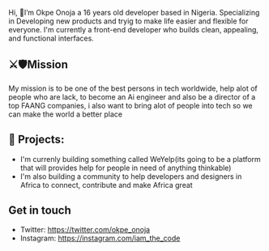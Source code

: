 
Hi, 👋I’m Okpe Onoja a 16 years old developer based in Nigeria. Specializing in Developing new products and tryig to make life easier and flexible for everyone. I'm currently a front-end developer who builds clean, appealing, and functional interfaces. 
## ⚔️🛡Mission
My mission is to be one of the best persons in tech worldwide, help alot of people who are lack, to become an Ai engineer and also be a director of a top FAANG companies, i also want to bring alot of people into tech so we can make the world a better place 

## 🌱 Projects: 
- I'm currenly building something called WeYelp(its going to be a platform that will provides help for people in need of anything thinkable)  
-  I'm also building a community to help developers and designers in Africa to connect, contribute and make Africa great
## Get in touch
- Twitter: https://twitter.com/okpe_onoja
- Instagram: https://instagram.com/iam_the_code
